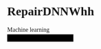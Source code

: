 # <span class="en">RepairDNNWhh</span>

<span class="en">Machine learning</span><br>
<span class="spoiler" title="你知道的太多了">
<span class="ch">
小弟帮吴院士打工写代码
</span>
</span>

<style>
/* 类似萌娘百科的遮挡，蛮有趣的 */
/* 使用方法: <span class="spoiler">TEXT</span> */
.spoiler {

    color: #000;
    background-color: #000;

}

.spoiler:hover {

    color: #FFF;

}

/* 中文宋体 */
.ch {

    font-family: "宋体";

}

/* 英文Time New Roman */
.en {

    font-family: "Times New Roman";

}
</style>
